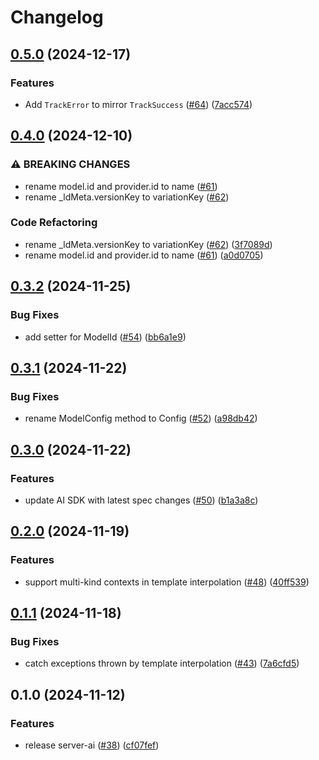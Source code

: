 # Changelog

## [0.5.0](https://github.com/launchdarkly/dotnet-core/compare/LaunchDarkly.ServerSdk.Ai-v0.4.0...LaunchDarkly.ServerSdk.Ai-v0.5.0) (2024-12-17)


### Features

* Add `TrackError` to mirror `TrackSuccess` ([#64](https://github.com/launchdarkly/dotnet-core/issues/64)) ([7acc574](https://github.com/launchdarkly/dotnet-core/commit/7acc574a56299a2058c1a357d54d3df5091a8f02))

## [0.4.0](https://github.com/launchdarkly/dotnet-core/compare/LaunchDarkly.ServerSdk.Ai-v0.3.2...LaunchDarkly.ServerSdk.Ai-v0.4.0) (2024-12-10)


### ⚠ BREAKING CHANGES

* rename model.id and provider.id to name ([#61](https://github.com/launchdarkly/dotnet-core/issues/61))
* rename _ldMeta.versionKey to variationKey ([#62](https://github.com/launchdarkly/dotnet-core/issues/62))

### Code Refactoring

* rename _ldMeta.versionKey to variationKey ([#62](https://github.com/launchdarkly/dotnet-core/issues/62)) ([3f7089d](https://github.com/launchdarkly/dotnet-core/commit/3f7089d6541c976d03e1040940a1350f5bd0d63c))
* rename model.id and provider.id to name ([#61](https://github.com/launchdarkly/dotnet-core/issues/61)) ([a0d0705](https://github.com/launchdarkly/dotnet-core/commit/a0d07058eb0b8afff2b46dba385e73cac23b6bcd))

## [0.3.2](https://github.com/launchdarkly/dotnet-core/compare/LaunchDarkly.ServerSdk.Ai-v0.3.1...LaunchDarkly.ServerSdk.Ai-v0.3.2) (2024-11-25)


### Bug Fixes

* add setter for ModelId ([#54](https://github.com/launchdarkly/dotnet-core/issues/54)) ([bb6a1e9](https://github.com/launchdarkly/dotnet-core/commit/bb6a1e9a5bebc70ea4b78d8853fe66f6d8738c1c))

## [0.3.1](https://github.com/launchdarkly/dotnet-core/compare/LaunchDarkly.ServerSdk.Ai-v0.3.0...LaunchDarkly.ServerSdk.Ai-v0.3.1) (2024-11-22)


### Bug Fixes

* rename ModelConfig method to Config ([#52](https://github.com/launchdarkly/dotnet-core/issues/52)) ([a98db42](https://github.com/launchdarkly/dotnet-core/commit/a98db42d57bac140f323b7ce13b385e74cee2bd7))

## [0.3.0](https://github.com/launchdarkly/dotnet-core/compare/LaunchDarkly.ServerSdk.Ai-v0.2.0...LaunchDarkly.ServerSdk.Ai-v0.3.0) (2024-11-22)


### Features

* update AI SDK with latest spec changes ([#50](https://github.com/launchdarkly/dotnet-core/issues/50)) ([b1a3a8c](https://github.com/launchdarkly/dotnet-core/commit/b1a3a8c8e8be0c0cc092ad5329b33a07019e8119))

## [0.2.0](https://github.com/launchdarkly/dotnet-core/compare/LaunchDarkly.ServerSdk.Ai-v0.1.1...LaunchDarkly.ServerSdk.Ai-v0.2.0) (2024-11-19)


### Features

* support multi-kind contexts in template interpolation ([#48](https://github.com/launchdarkly/dotnet-core/issues/48)) ([40ff539](https://github.com/launchdarkly/dotnet-core/commit/40ff5393d28033808bd026144921bd87198fa93a))

## [0.1.1](https://github.com/launchdarkly/dotnet-core/compare/LaunchDarkly.ServerSdk.Ai-v0.1.0...LaunchDarkly.ServerSdk.Ai-v0.1.1) (2024-11-18)


### Bug Fixes

* catch exceptions thrown by template interpolation ([#43](https://github.com/launchdarkly/dotnet-core/issues/43)) ([7a6cfd5](https://github.com/launchdarkly/dotnet-core/commit/7a6cfd503f517b5a024d4746d4fc5bfcd1a4ba69))

## 0.1.0 (2024-11-12)


### Features

* release server-ai ([#38](https://github.com/launchdarkly/dotnet-core/issues/38)) ([cf07fef](https://github.com/launchdarkly/dotnet-core/commit/cf07fef86f6ce86ed2e76f2a9f7115617f0e0738))
